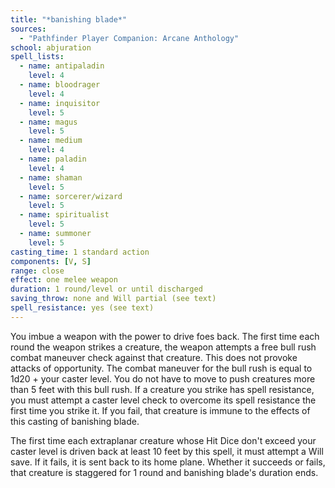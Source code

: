 ```yaml
---
title: "*banishing blade*"
sources:
  - "Pathfinder Player Companion: Arcane Anthology"
school: abjuration
spell_lists:
  - name: antipaladin
    level: 4
  - name: bloodrager
    level: 4
  - name: inquisitor
    level: 5
  - name: magus
    level: 5
  - name: medium
    level: 4
  - name: paladin
    level: 4
  - name: shaman
    level: 5
  - name: sorcerer/wizard
    level: 5
  - name: spiritualist
    level: 5
  - name: summoner
    level: 5
casting_time: 1 standard action
components: [V, S]
range: close
effect: one melee weapon
duration: 1 round/level or until discharged
saving_throw: none and Will partial (see text)
spell_resistance: yes (see text)
---
```


You imbue a weapon with the power to drive foes back. The first time each round the weapon strikes a creature, the weapon attempts a free bull rush combat maneuver check against that creature. This does not provoke attacks of opportunity. The combat maneuver for the bull rush is equal to 1d20 + your caster level. You do not have to move to push creatures more than 5 feet with this bull rush. If a creature you strike has spell resistance, you must attempt a caster level check to overcome its spell resistance the first time you strike it. If you fail, that creature is immune to the effects of this casting of banishing blade.

The first time each extraplanar creature whose Hit Dice don't exceed your caster level is driven back at least 10 feet by this spell, it must attempt a Will save. If it fails, it is sent back to its home plane. Whether it succeeds or fails, that creature is staggered for 1 round and banishing blade's duration ends.
